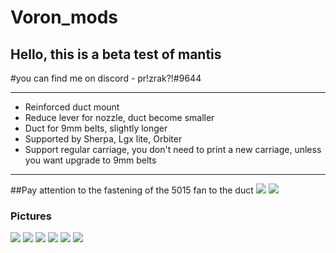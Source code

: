 # Voron_mods
## Hello, this is a beta test of mantis
#you can find me on discord - pr!zrak?!#9644

____

+ Reinforced duct mount
+ Reduce lever for nozzle, duct become smaller
+ Duct for 9mm belts, slightly longer
+ Supported by Sherpa, Lgx lite, Orbiter
+ Support regular carriage, you don't need to print a new carriage, unless you want upgrade to 9mm belts

____

##Pay attention to the fastening of the 5015 fan to the duct
![](https://github.com/MRX8024/Voron_mods/blob/main/Mantis/Pictures/Duct.jpg)
![](https://github.com/MRX8024/Voron_mods/blob/main/Mantis/Pictures/Duct1.jpg)

### Pictures
![](https://github.com/MRX8024/Voron_mods/blob/main/Mantis/Pictures/Parts.jpg)
![](https://github.com/MRX8024/Voron_mods/blob/main/Mantis/Pictures/Front.jpg)
![](https://github.com/MRX8024/Voron_mods/blob/main/Mantis/Pictures/Top.jpg)
![](https://github.com/MRX8024/Voron_mods/blob/main/Mantis/Pictures/Right.jpg)
![](https://github.com/MRX8024/Voron_mods/blob/main/Mantis/Pictures/Left.jpg)
![](https://github.com/MRX8024/Voron_mods/blob/main/Mantis/Pictures/Back.jpg)



